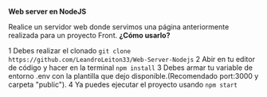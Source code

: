 **Web server en NodeJS**

Realice un servidor web donde servimos una página anteriormente realizada para un proyecto Front.
**¿Cómo usarlo?**

1 Debes realizar el clonado `git clone https://github.com/LeandroLeiton33/Web-Server-Nodejs`
2 Abir en tu editor de código y hacer en la terminal `npm install`
3 Debes armar tu variable de entorno .env con la plantilla que dejo disponible.(Recomendado port:3000 y carpeta "public").
4 Ya puedes ejecutar el proyecto usando `npm start`
